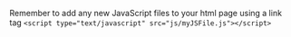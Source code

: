 Remember to add any new JavaScript files to your html page using a link tag
`<script type="text/javascript" src="js/myJSFile.js"></script>`